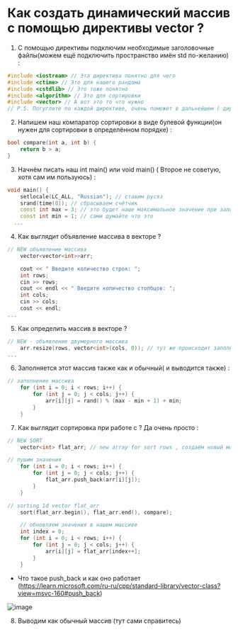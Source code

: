 # Как создать динамический массив с помощью директивы vector ?
1. С помощью директивы подключим необходимые заголовочные файлы(можем ещё подключить пространство имён std по-желанию) :
```cpp
#include <iostream> // Эта директива понятно для чего
#include <ctime> // Это для нашего рандома
#include <cstdlib> // Это тоже понятно
#include <algorithm> // Это для сортировки
#include <vector> // А вот это то что нужно
// P.S. Погуглите по каждой директиве, очень поможет в дальнейшем ( директива это #include <...>)
```

2. Напишем наш компаратор сортировки в виде булевой функции(он нужен для сортировки в определённом порядке) :
```cpp
bool compare(int a, int b) {
    return b > a;
}
```

3. Начнём писать наш int main() или void main() ( Второе не советую, хотя сам им пользуюсь) : 
```cpp
void main() {
    setlocale(LC_ALL, "Russian"); // ставим русяз
    srand(time(0)); // сбрасываем счётчик
    const int max = 3; // это будет наше максимальное значение при заполнении массива
    const int min = 1; // сами думайте что это
  ...
```

4. Как выглядит объявление массива в векторе ?
```cpp
// NEW объявление массива
    vector<vector<int>>arr;

    cout << " Введите количество строк: ";
    int rows;
    cin >> rows;
    cout << endl << " Введите количество столбцов: ";
    int cols;
    cin >> cols;
    cout << endl;
...
```

5. Как определить массив в векторе ?
```cpp
// NEW - объявление двумерного массива
    arr.resize(rows, vector<int>(cols, 0)); // тут же происходит заполнение массива нулями пре передаче второго аргумента
...
```

6. Заполняется этот массив также как и обычный( и выводится также) :
```cpp
// заполнение массива
    for (int i = 0; i < rows; i++) {
        for (int j = 0; j < cols; j++) {
            arr[i][j] = rand() % (max - min + 1) + min;
        }
    }
```

7. Как выглядит сортировка при работе с <vector>? Да очень просто :
```cpp
// NEW SORT
    vector<int> flat_arr; // new array for sort rows , создаём новый массив для отсортированных значений

// пушим значения
    for (int i = 0; i < rows; i++) {
        for (int j = 0; j < cols; j++) {
            flat_arr.push_back(arr[i][j]);
        }
    }

// sorting 1d vector flat_arr
    sort(flat_arr.begin(), flat_arr.end(), compare);

    // обновляем значения в нашем массиве 
    int index = 0;
    for (int i = 0; i < rows; i++) {
        for (int j = 0; j < cols; j++) {
            arr[i][j] = flat_arr[index++];
        }
    }
```
- Что такое push_back и как оно работает (https://learn.microsoft.com/ru-ru/cpp/standard-library/vector-class?view=msvc-160#push_back)

![image](https://github.com/WhiteHodok/AlgorithmExam/assets/39564937/e6883cf3-cbfd-4162-9ad7-bc64e0c1b0d8)


8. Выводим как обычный массив (тут сами справитесь)

